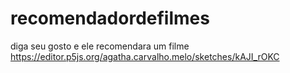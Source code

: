 # recomendadordefilmes
diga seu gosto e ele recomendara um filme
https://editor.p5js.org/agatha.carvalho.melo/sketches/kAJI_rOKC
